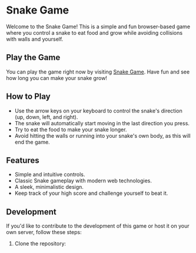 # Snake Game

Welcome to the Snake Game! This is a simple and fun browser-based game where you control a snake to eat food and grow while avoiding collisions with walls and yourself.

## Play the Game

You can play the game right now by visiting [Snake Game](https://snakegame-y.vercel.app/). Have fun and see how long you can make your snake grow!

## How to Play

- Use the arrow keys on your keyboard to control the snake's direction (up, down, left, and right).
- The snake will automatically start moving in the last direction you press.
- Try to eat the food to make your snake longer.
- Avoid hitting the walls or running into your snake's own body, as this will end the game.

## Features

- Simple and intuitive controls.
- Classic Snake gameplay with modern web technologies.
- A sleek, minimalistic design.
- Keep track of your high score and challenge yourself to beat it.

## Development

If you'd like to contribute to the development of this game or host it on your own server, follow these steps:

1. Clone the repository:
